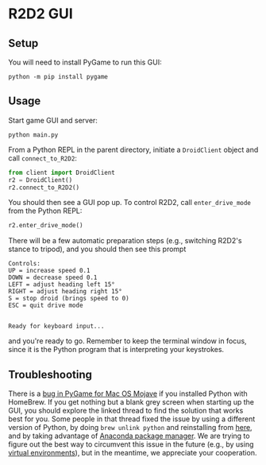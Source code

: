 # R2D2 GUI

## Setup

You will need to install PyGame to run this GUI:

```
python -m pip install pygame
```

## Usage

Start game GUI and server:

```
python main.py
```

From a Python REPL in the parent directory, initiate a `DroidClient` object and call `connect_to_R2D2`:

```python
from client import DroidClient
r2 = DroidClient()
r2.connect_to_R2D2()
```

You should then see a GUI pop up. To control R2D2, call `enter_drive_mode` from the Python REPL:

```python
r2.enter_drive_mode()
```

There will be a few automatic preparation steps (e.g., switching R2D2's stance to tripod), and you should then see this prompt

```
Controls:
UP = increase speed 0.1
DOWN = decrease speed 0.1
LEFT = adjust heading left 15°
RIGHT = adjust heading right 15°
S = stop droid (brings speed to 0)
ESC = quit drive mode


Ready for keyboard input...
```

and you're ready to go. Remember to keep the terminal window in focus, since it is the Python program that is interpreting your keystrokes.



## Troubleshooting

There is a [bug in PyGame for Mac OS Mojave](https://github.com/pygame/pygame/issues/555) if you installed Python with HomeBrew. If you get nothing but a blank grey screen when starting up the GUI, you should explore the linked thread to find the solution that works best for you. Some people in that thread fixed the issue by using a different version of Python, by doing `brew unlink python` and reinstalling from [here](https://www.python.org/downloads/), and by taking advantage of [Anaconda package manager](https://www.anaconda.com/distribution/). We are trying to figure out the best way to circumvent this issue in the future (e.g., by using [virtual environments](https://www.geeksforgeeks.org/python-virtual-environment/)), but in the meantime, we appreciate your cooperation.
